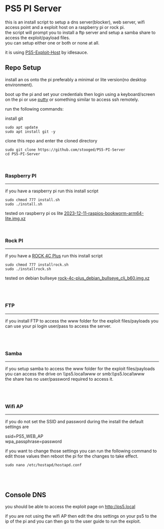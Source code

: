 # PS5 PI Server


this is an install script to setup a dns server(blocker), web server, wifi access point and a exploit host on a raspberry pi or rock pi.<br>
the script will prompt you to install a ftp server and setup a samba share to access the exploit/payload files.<br>
you can setup either one or both or none at all.<br>


it is using <a href=https://github.com/idlesauce/PS5-Exploit-Host>PS5-Exploit-Host</a> by idlesauce.


## Repo Setup

install an os onto the pi preferably a minimal or lite version(no desktop environment).

boot up the pi and set your credentials then login using a keyboard/screen on the pi or use <a href=http://putty.org>putty</a> or something similar to access ssh remotely.

run the following commands:


install git

```
sudo apt update
sudo apt install git -y
```

clone this repo and enter the cloned directory

```
sudo git clone https://github.com/stooged/PS5-PI-Server
cd PS5-PI-Server
```



<br>

### Raspberry PI
<hr>

if you have a raspberry pi run this install script

```
sudo chmod 777 install.sh
sudo ./install.sh

```


tested on raspberry pi os lite
<a href=https://downloads.raspberrypi.com/raspios_lite_arm64/images/raspios_lite_arm64-2023-12-11/2023-12-11-raspios-bookworm-arm64-lite.img.xz>2023-12-11-raspios-bookworm-arm64-lite.img.xz</a>



<br>

### Rock PI
<hr>


if you have a <a href=https://wiki.radxa.com/Rock4/4cplus>ROCK 4C Plus</a> run this install script

```
sudo chmod 777 installrock.sh
sudo ./installrock.sh
```

tested on debian bullseye
<a href=https://github.com/radxa-build/rock-4c-plus/releases/download/b60/rock-4c-plus_debian_bullseye_cli_b60.img.xz>rock-4c-plus_debian_bullseye_cli_b60.img.xz</a>

<br><br>


### FTP
<hr>

if you install FTP to access the www folder for the exploit files/payloads you can use your pi login user/pass to access the server.<br>

<br><br>


### Samba
<hr>

if you setup samba to access the www folder for the exploit files/payloads you can access the drive on \\\ps5.local\www or smb:\\\ps5.local\www<br>
the share has no user/password required to access it.

<br><br>


### Wifi AP
<hr>

if you do not set the SSID and password during the install the default settings are<br>

ssid=PS5_WEB_AP<br>
wpa_passphrase=password<br>

if you want to change those settings you can run the following command to edit those values then reboot the pi for the changes to take effect.

```
sudo nano /etc/hostapd/hostapd.conf
```

<br><br>

## Console DNS

you should be able to access the exploit page on http://ps5.local

if you are not using the wifi AP then edit the dns settings on your ps5 to the ip of the pi and you can then go to the user guide to run the exploit.



